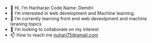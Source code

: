 - 👋 Hi, I’m Hariharan Code Name: Demitri
- 👀 I’m interested in web development and Machine learning.
- 🌱 I’m currently learning front end web deveolpment and machine leraning topics
- 💞️ I’m looking to collaborate on my interest
- 📫 How to reach me nuhari75@gmail.com

<!---
Hari137/Hari137 is a ✨ special ✨ repository because its `README.md` (this file) appears on your GitHub profile.
You can click the Preview link to take a look at your changes.
--->
